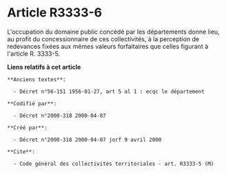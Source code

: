 # Article R3333-6

L'occupation du domaine public concédé par les départements donne lieu, au profit du concessionnaire de ces collectivités, à
la perception de redevances fixées aux mêmes valeurs forfaitaires que celles figurant à l'article R. 3333-5.

**Liens relatifs à cet article**

	**Anciens textes**:

	  - Décret n°56-151 1956-01-27, art 5 al 1 : ecqc le département

	**Codifié par**:

	  - Décret n°2000-318 2000-04-07

	**Créé par**:

	  - Décret n°2000-318 2000-04-07 jorf 9 avril 2000

	**Cite**:

	  - Code général des collectivités territoriales - art. R3333-5 (M)
